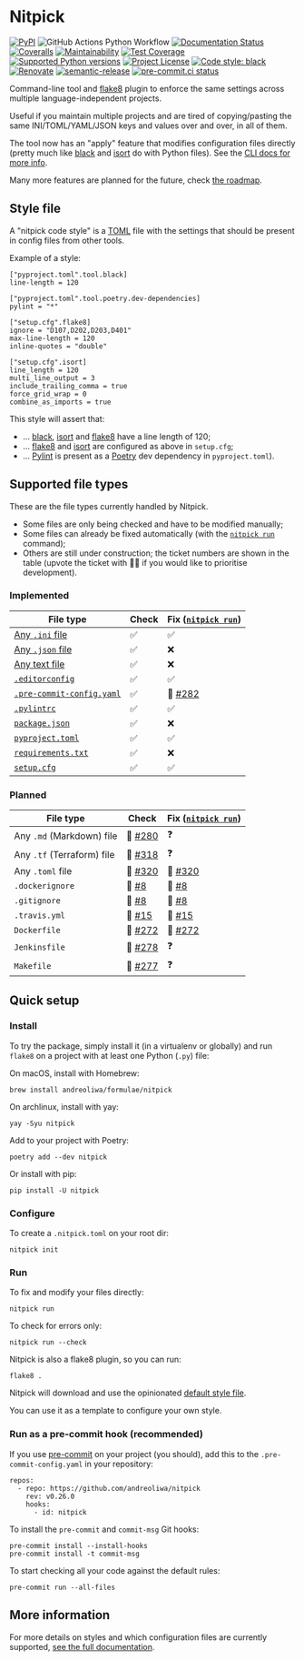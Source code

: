 # Nitpick

[![PyPI](https://img.shields.io/pypi/v/nitpick.svg)](https://pypi.org/project/nitpick)
![GitHub Actions Python Workflow](https://github.com/andreoliwa/nitpick/workflows/Python/badge.svg)
[![Documentation Status](https://readthedocs.org/projects/nitpick/badge/?version=latest)](https://nitpick.rtfd.io/en/latest/?badge=latest)
[![Coveralls](https://coveralls.io/repos/github/andreoliwa/nitpick/badge.svg)](https://coveralls.io/github/andreoliwa/nitpick)
[![Maintainability](https://api.codeclimate.com/v1/badges/61e0cdc48e24e76a0460/maintainability)](https://codeclimate.com/github/andreoliwa/nitpick)
[![Test Coverage](https://api.codeclimate.com/v1/badges/61e0cdc48e24e76a0460/test_coverage)](https://codeclimate.com/github/andreoliwa/nitpick)
[![Supported Python versions](https://img.shields.io/pypi/pyversions/nitpick.svg)](https://pypi.org/project/nitpick/)
[![Project License](https://img.shields.io/pypi/l/nitpick.svg)](https://pypi.org/project/nitpick/)
[![Code style: black](https://img.shields.io/badge/code%20style-black-000000.svg)](https://github.com/psf/black)
[![Renovate](https://img.shields.io/badge/renovate-enabled-brightgreen.svg)](https://renovatebot.com/)
[![semantic-release](https://img.shields.io/badge/%20%20%F0%9F%93%A6%F0%9F%9A%80-semantic--release-e10079.svg)](https://github.com/semantic-release/semantic-release)
[![pre-commit.ci status](https://results.pre-commit.ci/badge/github/andreoliwa/nitpick/develop.svg)](https://results.pre-commit.ci/latest/github/andreoliwa/nitpick/develop)

Command-line tool and [flake8](https://github.com/PyCQA/flake8) plugin to enforce the same settings across multiple language-independent projects.

Useful if you maintain multiple projects and are tired of copying/pasting the same INI/TOML/YAML/JSON keys and values over and over, in all of them.

The tool now has an "apply" feature that modifies configuration files directly (pretty much like [black](https://github.com/psf/black) and [isort](https://github.com/PyCQA/isort) do with Python files).
See the [CLI docs for more info](https://nitpick.rtfd.io/en/latest/cli.html).

Many more features are planned for the future, check [the roadmap](https://github.com/andreoliwa/nitpick/projects/1).

## Style file

A "nitpick code style" is a [TOML](https://github.com/toml-lang/toml) file with the settings that should be present in config files from other tools.

Example of a style:

```
["pyproject.toml".tool.black]
line-length = 120

["pyproject.toml".tool.poetry.dev-dependencies]
pylint = "*"

["setup.cfg".flake8]
ignore = "D107,D202,D203,D401"
max-line-length = 120
inline-quotes = "double"

["setup.cfg".isort]
line_length = 120
multi_line_output = 3
include_trailing_comma = true
force_grid_wrap = 0
combine_as_imports = true
```

This style will assert that:

- ... [black](https://github.com/psf/black), [isort](https://github.com/PyCQA/isort) and [flake8](https://github.com/PyCQA/flake8) have a line length of 120;
- ... [flake8](https://github.com/PyCQA/flake8) and [isort](https://github.com/PyCQA/isort) are configured as above in `setup.cfg`;
- ... [Pylint](https://www.pylint.org) is present as a [Poetry](https://github.com/python-poetry/poetry) dev dependency in `pyproject.toml`).

## Supported file types

These are the file types currently handled by Nitpick.

- Some files are only being checked and have to be modified manually;
- Some files can already be fixed automatically (with the [`nitpick run`](#run) command);
- Others are still under construction; the ticket numbers are shown in the table (upvote the ticket with 👍🏻 if you would like to prioritise development).

### Implemented

| File type                                                                                          | Check | Fix ([`nitpick run`](#run))                                      |
| -------------------------------------------------------------------------------------------------- | ----- | ---------------------------------------------------------------- |
| [Any `.ini` file](https://nitpick.rtfd.io/en/latest/plugins.html#ini-files)                        | ✅    | ✅                                                               |
| [Any `.json` file](https://nitpick.rtfd.io/en/latest/plugins.html#json-files)                      | ✅    | ❌                                                               |
| [Any text file](https://nitpick.rtfd.io/en/latest/plugins.html#text-files)                         | ✅    | ❌                                                               |
| [`.editorconfig`](https://nitpick.rtfd.io/en/latest/examples.html#example-editorconfig)            | ✅    | ✅                                                               |
| [`.pre-commit-config.yaml`](https://nitpick.rtfd.io/en/latest/plugins.html#pre-commit-config-yaml) | ✅    | 🚧&nbsp;[#282](https://github.com/andreoliwa/nitpick/issues/282) |
| [`.pylintrc`](https://nitpick.rtfd.io/en/latest/plugins.html#ini-files)                            | ✅    | ✅                                                               |
| [`package.json`](https://nitpick.rtfd.io/en/latest/examples.html#example-package-json)             | ✅    | ❌                                                               |
| [`pyproject.toml`](https://nitpick.rtfd.io/en/latest/plugins.html#pyproject-toml)                  | ✅    | ✅                                                               |
| [`requirements.txt`](https://nitpick.rtfd.io/en/latest/plugins.html#text-files)                    | ✅    | ❌                                                               |
| [`setup.cfg`](https://nitpick.rtfd.io/en/latest/plugins.html#ini-files)                            | ✅    | ✅                                                               |

### Planned

| File type                  | Check                                                            | Fix ([`nitpick run`](#run))                                      |
| -------------------------- | ---------------------------------------------------------------- | ---------------------------------------------------------------- |
| Any `.md` (Markdown) file  | 🚧&nbsp;[#280](https://github.com/andreoliwa/nitpick/issues/280) | ❓                                                               |
| Any `.tf` (Terraform) file | 🚧&nbsp;[#318](https://github.com/andreoliwa/nitpick/issues/318) | ❓                                                               |
| Any `.toml` file           | 🚧&nbsp;[#320](https://github.com/andreoliwa/nitpick/issues/320) | 🚧&nbsp;[#320](https://github.com/andreoliwa/nitpick/issues/320) |
| `.dockerignore`            | 🚧&nbsp;[#8](https://github.com/andreoliwa/nitpick/issues/8)     | 🚧&nbsp;[#8](https://github.com/andreoliwa/nitpick/issues/8)     |
| `.gitignore`               | 🚧&nbsp;[#8](https://github.com/andreoliwa/nitpick/issues/8)     | 🚧&nbsp;[#8](https://github.com/andreoliwa/nitpick/issues/8)     |
| `.travis.yml`              | 🚧&nbsp;[#15](https://github.com/andreoliwa/nitpick/issues/15)   | 🚧&nbsp;[#15](https://github.com/andreoliwa/nitpick/issues/15)   |
| `Dockerfile`               | 🚧&nbsp;[#272](https://github.com/andreoliwa/nitpick/issues/272) | 🚧&nbsp;[#272](https://github.com/andreoliwa/nitpick/issues/272) |
| `Jenkinsfile`              | 🚧&nbsp;[#278](https://github.com/andreoliwa/nitpick/issues/278) | ❓                                                               |
| `Makefile`                 | 🚧&nbsp;[#277](https://github.com/andreoliwa/nitpick/issues/277) | ❓                                                               |

## Quick setup

### Install

To try the package, simply install it (in a virtualenv or globally) and run `flake8` on a project with at least one Python (`.py`) file:

On macOS, install with Homebrew:

    brew install andreoliwa/formulae/nitpick

On archlinux, install with yay:

    yay -Syu nitpick

Add to your project with Poetry:

    poetry add --dev nitpick

Or install with pip:

    pip install -U nitpick

### Configure

To create a `.nitpick.toml` on your root dir:

    nitpick init

### Run

To fix and modify your files directly:

    nitpick run

To check for errors only:

    nitpick run --check

Nitpick is also a flake8 plugin, so you can run:

    flake8 .

Nitpick will download and use the opinionated [default style file](https://raw.githubusercontent.com/andreoliwa/nitpick/v0.26.0/nitpick-style.toml).

You can use it as a template to configure your own style.

### Run as a pre-commit hook (recommended)

If you use [pre-commit](https://pre-commit.com/) on your project (you should), add this to the `.pre-commit-config.yaml` in your repository:

    repos:
      - repo: https://github.com/andreoliwa/nitpick
        rev: v0.26.0
        hooks:
          - id: nitpick

To install the `pre-commit` and `commit-msg` Git hooks:

    pre-commit install --install-hooks
    pre-commit install -t commit-msg

To start checking all your code against the default rules:

    pre-commit run --all-files

## More information

For more details on styles and which configuration files are currently supported, [see the full documentation](https://nitpick.rtfd.io/).
